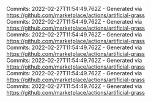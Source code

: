 Commits: 2022-02-27T11:54:49.762Z - Generated via https://github.com/marketplace/actions/artificial-grass
<br>
Commits: 2022-02-27T11:54:49.762Z - Generated via https://github.com/marketplace/actions/artificial-grass
<br>
Commits: 2022-02-27T11:54:49.762Z - Generated via https://github.com/marketplace/actions/artificial-grass
<br>
Commits: 2022-02-27T11:54:49.762Z - Generated via https://github.com/marketplace/actions/artificial-grass
<br>
Commits: 2022-02-27T11:54:49.762Z - Generated via https://github.com/marketplace/actions/artificial-grass
<br>
Commits: 2022-02-27T11:54:49.762Z - Generated via https://github.com/marketplace/actions/artificial-grass
<br>
Commits: 2022-02-27T11:54:49.762Z - Generated via https://github.com/marketplace/actions/artificial-grass
<br>
